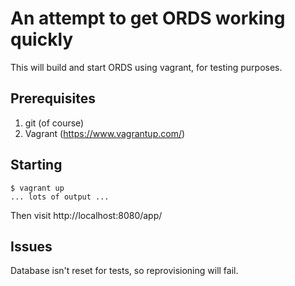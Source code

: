 # An attempt to get ORDS working quickly #

This will build and start ORDS using vagrant, for testing purposes.

## Prerequisites ##

1. git (of course)
2. Vagrant (https://www.vagrantup.com/)

## Starting ##

    $ vagrant up
    ... lots of output ...

Then visit http://localhost:8080/app/

## Issues ##

Database isn't reset for tests, so reprovisioning will fail.  
